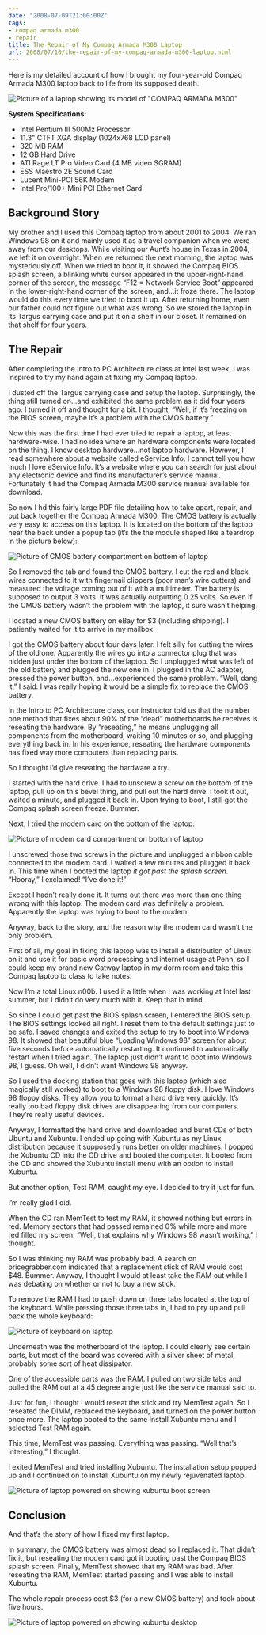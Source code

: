 ```yaml
---
date: "2008-07-09T21:00:00Z"
tags:
- compaq armada m300
- repair
title: The Repair of My Compaq Armada M300 Laptop
url: 2008/07/10/the-repair-of-my-compaq-armada-m300-laptop.html
---
```


Here is my detailed account of how I brought my four-year-old Compaq Armada M300 laptop back to life from its supposed death.

![Picture of a laptop showing its model of "COMPAQ ARMADA M300"](featured.jpg)

**System Specifications:**

*   Intel Pentium III 500Mz Processor
*   11.3" CTFT XGA display (1024x768 LCD panel)
*   320 MB RAM
*   12 GB Hard Drive
*   ATI Rage LT Pro Video Card (4 MB video SGRAM)
*   ESS Maestro 2E Sound Card
*   Lucent Mini-PCI 56K Modem
*   Intel Pro/100+ Mini PCI Ethernet Card

## Background Story

My brother and I used this Compaq laptop from about 2001 to 2004. We ran Windows 98 on it and mainly used it as a travel companion when we were away from our desktops. While visiting our Aunt’s house in Texas in 2004, we left it on overnight. When we returned the next morning, the laptop was mysteriously off. When we tried to boot it, it showed the Compaq BIOS splash screen, a blinking white cursor appeared in the upper-right-hand corner of the screen, the message “F12 = Network Service Boot” appeared in the lower-right-hand corner of the screen, and…it froze there. The laptop would do this every time we tried to boot it up. After returning home, even our father could not figure out what was wrong. So we stored the laptop in its Targus carrying case and put it on a shelf in our closet. It remained on that shelf for four years.

## The Repair

After completing the Intro to PC Architecture class at Intel last week, I was inspired to try my hand again at fixing my Compaq laptop.

I dusted off the Targus carrying case and setup the laptop. Surprisingly, the thing still turned on…and exhibited the same problem as it did four years ago. I turned it off and thought for a bit. I thought, “Well, if it’s freezing on the BIOS screen, maybe it’s a problem with the CMOS battery.”

Now this was the first time I had ever tried to repair a laptop, at least hardware-wise. I had no idea where an hardware components were located on the thing. I know desktop hardware…not laptop hardware. However, I read somewhere about a website called eService Info. I cannot tell you how much I love eService Info. It’s a website where you can search for just about any electronic device and find its manufacturer’s service manual. Fortunately it had the Compaq Armada M300 service manual available for download.

So now I hd this fairly large PDF file detailing how to take apart, repair, and put back together the Compaq Armada M300. The CMOS battery is actually very easy to access on this laptop. It is located on the bottom of the laptop near the back under a popup tab (it’s the the module shaped like a teardrop in the picture below):

![Picture of CMOS battery compartment on bottom of laptop](armada-battery-compartment-picture.gif)

So I removed the tab and found the CMOS battery. I cut the red and black wires connected to it with fingernail clippers (poor man’s wire cutters) and measured the voltage coming out of it with a multimeter. The battery is supposed to output 3 volts. It was actually outputting 0.25 volts. So even if the CMOS battery wasn’t the problem with the laptop, it sure wasn’t helping.

I located a new CMOS battery on eBay for $3 (including shipping). I patiently waited for it to arrive in my mailbox.

I got the CMOS battery about four days later. I felt silly for cutting the wires of the old one. Apparently the wires go into a connector plug that was hidden just under the bottom of the laptop. So I unplugged what was left of the old battery and plugged the new one in. I plugged in the AC adapter, pressed the power button, and…experienced the same problem. “Well, dang it,” I said. I was really hoping it would be a simple fix to replace the CMOS battery.

In the Intro to PC Architecture class, our instructor told us that the number one method that fixes about 90% of the “dead” motherboards he receives is reseating the hardware. By “reseating,” he means unplugging all components from the motherboard, waiting 10 minutes or so, and plugging everything back in. In his experience, reseating the hardware components has fixed way more computers than replacing parts.

So I thought I’d give reseating the hardware a try.

I started with the hard drive. I had to unscrew a screw on the bottom of the laptop, pull up on this bevel thing, and pull out the hard drive. I took it out, waited a minute, and plugged it back in. Upon trying to boot, I still got the Compaq splash screen freeze. Bummer.

Next, I tried the modem card on the bottom of the laptop:

![Picture of modem card compartment on bottom of laptop](armada-modem-picture.gif)

I unscrewed those two screws in the picture and unplugged a ribbon cable connected to the modem card. I waited a few minutes and plugged it back in. This time when I booted the laptop _it got past the splash screen_. “Hooray,” I exclaimed! “I’ve done it!”

Except I hadn’t really done it. It turns out there was more than one thing wrong with this laptop. The modem card was definitely a problem. Apparently the laptop was trying to boot to the modem.

Anyway, back to the story, and the reason why the modem card wasn’t the only problem.

First of all, my goal in fixing this laptop was to install a distribution of Linux on it and use it for basic word processing and internet usage at Penn, so I could keep my brand new Gatway laptop in my dorm room and take this Compaq laptop to class to take notes.

Now I’m a total Linux n00b. I used it a little when I was working at Intel last summer, but I didn’t do very much with it. Keep that in mind.

So since I could get past the BIOS splash screen, I entered the BIOS setup. The BIOS settings looked all right. I reset them to the default settings just to be safe. I saved changes and exited the setup to try to boot into Windows 98. It showed that beautiful blue “Loading Windows 98” screen for about five seconds before automatically restarting. It continued to automatically restart when I tried again. The laptop just didn’t want to boot into Windows 98, I guess. Oh well, I didn’t want Windows 98 anyway.

So I used the docking station that goes with this laptop (which also magically still worked) to boot to a Windows 98 floppy disk. I love Windows 98 floppy disks. They allow you to format a hard drive very quickly. It’s really too bad floppy disk drives are disappearing from our computers. They’re really useful devices.

Anyway, I formatted the hard drive and downloaded and burnt CDs of both Ubuntu and Xubuntu. I ended up going with Xubuntu as my Linux distribution because it supposedly runs better on older machines. I popped the Xubuntu CD into the CD drive and booted the computer. It booted from the CD and showed the Xubuntu install menu with an option to install Xubuntu.

But another option, Test RAM, caught my eye. I decided to try it just for fun.

I’m really glad I did.

When the CD ran MemTest to test my RAM, it showed nothing but errors in red. Memory sectors that had passed remained 0% while more and more red filled my screen. “Well, that explains why Windows 98 wasn’t working,” I thought.

So I was thinking my RAM was probably bad. A search on pricegrabber.com indicated that a replacement stick of RAM would cost $48. Bummer. Anyway, I thought I would at least take the RAM out while I was debating on whether or not to buy a new stick.

To remove the RAM I had to push down on three tabs located at the top of the keyboard. While pressing those three tabs in, I had to pry up and pull back the whole keyboard:

![Picture of keyboard on laptop](armada-keyboard-picture.gif)

Underneath was the motherboard of the laptop. I could clearly see certain parts, but most of the board was covered with a silver sheet of metal, probably some sort of heat dissipator.

One of the accessible parts was the RAM. I pulled on two side tabs and pulled the RAM out at a 45 degree angle just like the service manual said to.

Just for fun, I thought I would reseat the stick and try MemTest again. So I reseated the DIMM, replaced the keyboard, and turned on the power button once more. The laptop booted to the same Install Xubuntu menu and I selected Test RAM again.

This time, MemTest was passing. Everything was passing. “Well that’s interesting,” I thought.

I exited MemTest and tried installing Xubuntu. The installation setup popped up and I continued on to install Xubuntu on my newly rejuvenated laptop.

![Picture of laptop powered on showing xubuntu boot screen](armada-xubuntu-picture.gif)

## Conclusion

And that’s the story of how I fixed my first laptop.

In summary, the CMOS battery was almost dead so I replaced it. That didn’t fix it, but reseating the modem card got it booting past the Compaq BIOS splash screen. Finally, MemTest showed that my RAM was bad. After reseating the RAM, MemTest started passing and I was able to install Xubuntu.

The whole repair process cost $3 (for a new CMOS battery) and took about five hours.

![Picture of laptop powered on showing xubuntu desktop](armada-desktop-picture.gif)
